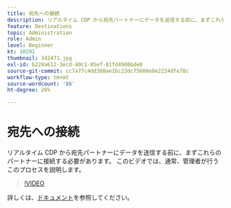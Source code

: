 ```yaml
---
title: 宛先への接続
description: リアルタイム CDP から宛先パートナーにデータを送信する前に、まずこれらのパートナーに接続する必要があります。 このビデオでは、その概要を説明します（説明は 60 ～ 160 文字にする必要があります）。
feature: Destinations
topic: Administration
role: Admin
level: Beginner
kt: 10291
thumbnail: 342471.jpg
exl-id: b228a612-3ecd-40c1-85ef-81fd49d6bde0
source-git-commit: cc7a77c4dd380ae1bc23dc75608e8e2224dfe78c
workflow-type: tm+mt
source-wordcount: '86'
ht-degree: 26%

---
```


# 宛先への接続

リアルタイム CDP から宛先パートナーにデータを送信する前に、まずこれらのパートナーに接続する必要があります。 このビデオでは、通常、管理者が行うこのプロセスを説明します。

>[!VIDEO](https://video.tv.adobe.com/v/342471/?quality=12&learn=on)

詳しくは、[ドキュメント](https://experienceleague.adobe.com/docs/experience-platform/destinations/ui/connect-destination.html?lang=en)を参照してください。
